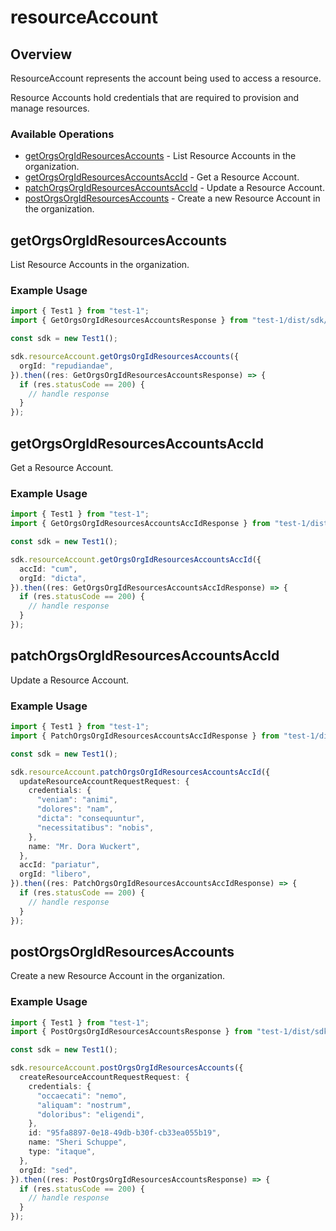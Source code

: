 # resourceAccount

## Overview

ResourceAccount represents the account being used to access a resource.

Resource Accounts hold credentials that are required to provision and manage resources.
<SchemaDefinition schemaRef="#/components/schemas/ResourceAccountRequest" />


### Available Operations

* [getOrgsOrgIdResourcesAccounts](#getorgsorgidresourcesaccounts) - List Resource Accounts in the organization.
* [getOrgsOrgIdResourcesAccountsAccId](#getorgsorgidresourcesaccountsaccid) - Get a Resource Account.
* [patchOrgsOrgIdResourcesAccountsAccId](#patchorgsorgidresourcesaccountsaccid) - Update a Resource Account.
* [postOrgsOrgIdResourcesAccounts](#postorgsorgidresourcesaccounts) - Create a new Resource Account in the organization.

## getOrgsOrgIdResourcesAccounts

List Resource Accounts in the organization.

### Example Usage

```typescript
import { Test1 } from "test-1";
import { GetOrgsOrgIdResourcesAccountsResponse } from "test-1/dist/sdk/models/operations";

const sdk = new Test1();

sdk.resourceAccount.getOrgsOrgIdResourcesAccounts({
  orgId: "repudiandae",
}).then((res: GetOrgsOrgIdResourcesAccountsResponse) => {
  if (res.statusCode == 200) {
    // handle response
  }
});
```

## getOrgsOrgIdResourcesAccountsAccId

Get a Resource Account.

### Example Usage

```typescript
import { Test1 } from "test-1";
import { GetOrgsOrgIdResourcesAccountsAccIdResponse } from "test-1/dist/sdk/models/operations";

const sdk = new Test1();

sdk.resourceAccount.getOrgsOrgIdResourcesAccountsAccId({
  accId: "cum",
  orgId: "dicta",
}).then((res: GetOrgsOrgIdResourcesAccountsAccIdResponse) => {
  if (res.statusCode == 200) {
    // handle response
  }
});
```

## patchOrgsOrgIdResourcesAccountsAccId

Update a Resource Account.

### Example Usage

```typescript
import { Test1 } from "test-1";
import { PatchOrgsOrgIdResourcesAccountsAccIdResponse } from "test-1/dist/sdk/models/operations";

const sdk = new Test1();

sdk.resourceAccount.patchOrgsOrgIdResourcesAccountsAccId({
  updateResourceAccountRequestRequest: {
    credentials: {
      "veniam": "animi",
      "dolores": "nam",
      "dicta": "consequuntur",
      "necessitatibus": "nobis",
    },
    name: "Mr. Dora Wuckert",
  },
  accId: "pariatur",
  orgId: "libero",
}).then((res: PatchOrgsOrgIdResourcesAccountsAccIdResponse) => {
  if (res.statusCode == 200) {
    // handle response
  }
});
```

## postOrgsOrgIdResourcesAccounts

Create a new Resource Account in the organization.

### Example Usage

```typescript
import { Test1 } from "test-1";
import { PostOrgsOrgIdResourcesAccountsResponse } from "test-1/dist/sdk/models/operations";

const sdk = new Test1();

sdk.resourceAccount.postOrgsOrgIdResourcesAccounts({
  createResourceAccountRequestRequest: {
    credentials: {
      "occaecati": "nemo",
      "aliquam": "nostrum",
      "doloribus": "eligendi",
    },
    id: "95fa8897-0e18-49db-b30f-cb33ea055b19",
    name: "Sheri Schuppe",
    type: "itaque",
  },
  orgId: "sed",
}).then((res: PostOrgsOrgIdResourcesAccountsResponse) => {
  if (res.statusCode == 200) {
    // handle response
  }
});
```
